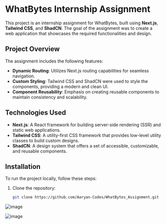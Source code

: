 # WhatBytes Internship Assignment

This project is an internship assignment for WhatBytes, built using **Next.js**, **Tailwind CSS**, and **ShadCN**. The goal of the assignment was to create a web application that showcases the required functionalities and design.

## Project Overview

The assignment includes the following features:

- **Dynamic Routing**: Utilizes Next.js routing capabilities for seamless navigation.
- **Custom Styling**: Tailwind CSS and ShadCN were used to style the components, providing a modern and clean UI.
- **Component Reusability**: Emphasis on creating reusable components to maintain consistency and scalability.

## Technologies Used

- **Next.js**: A React framework for building server-side rendering (SSR) and static web applications.
- **Tailwind CSS**: A utility-first CSS framework that provides low-level utility classes to build custom designs.
- **ShadCN**: A design system that offers a set of accessible, customizable, and reusable components.

## Installation

To run the project locally, follow these steps:

1. Clone the repository:
   ```bash
   git clone https://github.com/Aaryan-Codes/WhatBytes_Assignment.git

![image](https://github.com/user-attachments/assets/e4289ed6-20e6-418a-a38b-449fd5a490d8)

![image](https://github.com/user-attachments/assets/bd8bf466-9c11-4baf-8284-bd0e4e69b166)


